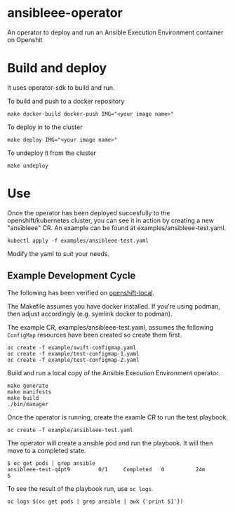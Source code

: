 # ansibleee-operator
An operator to deploy and run an Ansible Execution Environment container on Openshit

# Build and deploy
It uses operator-sdk to build and run.

To build and push to a docker repository
```
make docker-build docker-push IMG="<your image name>"
```

To deploy in to the cluster
```
make deploy IMG="<your image name>"
```

To undeploy it from the cluster
```
make undeploy
```

# Use
Once the operator has been deployed succesfully to the openshift/kubernetes cluster, you can see it in action by creating a new "ansibleee" CR. An example can be found at examples/ansibleee-test.yaml.
```
kubectl apply -f examples/ansibleee-test.yaml
```

Modify the yaml to suit your needs.

## Example Development Cycle

The following has been verified on
[openshift-local](https://developers.redhat.com/products/openshift-local/overview).

The Makefile assumes you have docker installed. If you're using
podman, then adjust accordingly (e.g. symlink docker to podman).

The example CR, examples/ansibleee-test.yaml, assumes the following
`ConfigMap` resources have been created so create them first.
```
oc create -f example/swift-configmap.yaml
oc create -f example/test-configmap-1.yaml
oc create -f example/test-configmap-2.yaml
```
Build and run a local copy of the Ansible Execution Environment operator.
```
make generate
make manifests
make build
./bin/manager
```
Once the operator is running, create the examle CR to run the test playbook.
```
oc create -f example/ansibleee-test.yaml
```
The operator will create a ansible pod and run the playbook. It will
then move to a completed state.
```
$ oc get pods | grep ansible
ansibleee-test-q4pt9         0/1     Completed   0          24m
$
```
To see the result of the playbook run, use `oc logs`.
```
oc logs $(oc get pods | grep ansible | awk {'print $1'})
```
